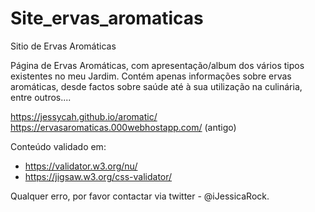 # Site_ervas_aromaticas
Sitio de Ervas Aromáticas 

Página de Ervas Aromáticas, com apresentação/album dos vários tipos existentes no meu Jardim.
Contém apenas informações sobre ervas aromáticas, desde factos sobre saúde até à sua utilização na culinária, entre outros....

https://jessycah.github.io/aromatic/
https://ervasaromaticas.000webhostapp.com/ (antigo)

Conteúdo validado em:
* https://validator.w3.org/nu/
* https://jigsaw.w3.org/css-validator/

Qualquer erro, por favor contactar via twitter - @iJessicaRock. 
